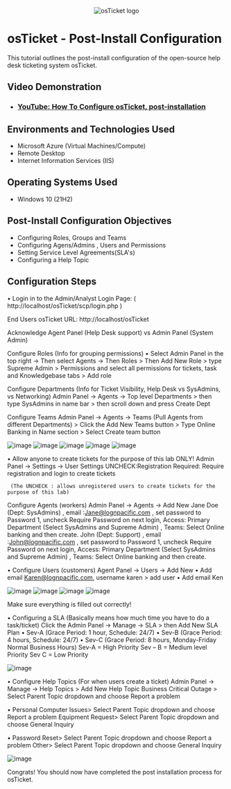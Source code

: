 <p align="center">
<img src="https://i.imgur.com/Clzj7Xs.png" alt="osTicket logo"/>
</p>

<h1>osTicket - Post-Install Configuration</h1>
This tutorial outlines the post-install configuration of the open-source help desk ticketing system osTicket.<br />


<h2>Video Demonstration</h2>

- ### [YouTube: How To Configure osTicket, post-installation](https://www.youtube.com)

<h2>Environments and Technologies Used</h2>

- Microsoft Azure (Virtual Machines/Compute)
- Remote Desktop
- Internet Information Services (IIS)

<h2>Operating Systems Used </h2>

- Windows 10</b> (21H2)

<h2>Post-Install Configuration Objectives</h2>

- Configuring Roles, Groups and Teams
- Configuring Agens/Admins , Users and Permissions 
- Setting Service Level Agreements(SLA's)
- Configuring a Help Topic

<h2>Configuration Steps</h2>

• Login in to the Admin/Analyst Login Page: ( http://localhost/osTicket/scp/login.php )

End Users osTicket URL:
http://localhost/osTicket 

Acknowledge Agent Panel (Help Desk support) vs Admin Panel (System Admin)

Configure Roles (Info for grouping permissions)
•	Select Admin Panel in the top right -> Then select Agents -> Then Roles > Then Add New Role > type Supreme Admin >  Permissions and select all permissions   for tickets, task and Knowledgebase tabs > Add role

Configure Departments (Info for Ticket Visibility, Help Desk vs SysAdmins, vs Networking)
Admin Panel -> Agents -> Top level Departments > then type SysAdmins in name bar > then scroll down and press Create Dept

Configure Teams 
Admin Panel -> Agents -> Teams (Pull Agents from different Departments) > Click the Add New Teams button > Type Online Banking in Name section > Select Create team button

![image](https://github.com/user-attachments/assets/38291f7f-1e0e-48cd-ab3e-e52ea1a1c081)
![image](https://github.com/user-attachments/assets/4e0e2fb8-2817-4f80-a8cf-5dd776937e73)
![image](https://github.com/user-attachments/assets/2b439c48-7c47-4a9f-acf1-d9b1dfd04722)
![image](https://github.com/user-attachments/assets/64c5d546-9410-4375-b6f0-5d7344c03410)
![image](https://github.com/user-attachments/assets/782d3d8b-4b24-43f4-89d5-900cc80d58e6)

•	Allow anyone to create tickets for the purpose of this lab ONLY!
Admin Panel -> Settings -> User Settings UNCHECK:Registration Required: Require registration and login to create tickets 

 	 (The UNCHECK : allows unregistered users to create tickets for the purpose of this lab)

Configure Agents (workers)
Admin Panel -> Agents -> Add New
	Jane Doe (Dept: SysAdmins) , email :Jane@lognpacific.com , set password to Password 1, uncheck Require Password on next login, Access: Primary Department (Select SysAdmins and Supreme Admin) , Teams: Select Online banking and then create. 
	John (Dept: Support) , email :John@lognpacific.com , set password to Password 1, uncheck Require Password on next login,  Access: Primary Department (Select SysAdmins and Supreme Admin) , Teams: Select Online banking and then create.

•	Configure Users (customers)
Agent Panel -> Users -> Add New 
•	Add email Karen@lognpacific.com, username karen > add user
•	Add email Ken


![image](https://github.com/user-attachments/assets/f105f9ea-113b-4cb3-a353-91067abfe7e2)
![image](https://github.com/user-attachments/assets/7a9f0e1f-9acc-49ab-af86-7c7541712179)
![image](https://github.com/user-attachments/assets/5164232e-d911-44c9-8f9e-f5c560a2d687)
![image](https://github.com/user-attachments/assets/85a7ae84-0e3c-418a-b78c-e7b7a2333d58)

Make sure everything is filled out correctly!

•	Configuring a SLA (Basically means how much time you have to do a task/ticket)
Click the Admin Panel -> Manage -> SLA > then Add New SLA Plan
•	Sev-A (Grace Period: 1 hour, Schedule: 24/7)
•	Sev-B (Grace Period: 4 hours, Schedule: 24/7)
•	Sev-C (Grace Period: 8 hours, Monday-Friday Normal Business Hours)
Sev-A = High Priority  Sev – B  = Medium level Priority Sev C = Low Priority

![image](https://github.com/user-attachments/assets/9ddf186f-a6c4-4bee-8515-292050dfb714)

•	Configure Help Topics (For when users create a ticket)
  Admin Panel -> Manage -> Help Topics > Add New Help Topic
	Business Critical Outage > Select Parent Topic dropdown and choose Report a problem

•	Personal Computer Issues> Select Parent Topic dropdown and choose Report a problem
  Equipment Request> Select Parent Topic dropdown and choose General Inquiry 

•	 Password Reset> Select Parent Topic dropdown and choose Report a problem
  Other> Select Parent Topic dropdown and choose General Inquiry

  ![image](https://github.com/user-attachments/assets/24cceea4-6ca3-4b9f-bfc6-9fa0fa770931)

Congrats! You should now have completed the post installation process for osTicket.
